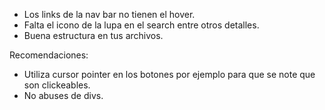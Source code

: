 - Los links de la nav bar no tienen el hover.
- Falta el icono de la lupa en el search entre otros detalles.
- Buena estructura en tus archivos.

Recomendaciones:

- Utiliza cursor pointer en los botones por ejemplo para que se note que son clickeables.
- No abuses de divs.

